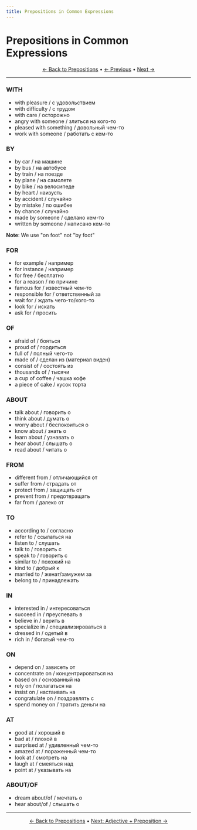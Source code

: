 ```yaml
---
title: Prepositions in Common Expressions
---
```


# Prepositions in Common Expressions



<div align="center" markdown="1">

[← Back to Prepositions](./README.md) • [← Previous](03-movement-direction.md) • [Next →](05-adjective-combinations.md)

</div>

---


### WITH
- with pleasure / с удовольствием
- with difficulty / с трудом
- with care / осторожно
- angry with someone / злиться на кого-то
- pleased with something / довольный чем-то
- work with someone / работать с кем-то

### BY
- by car / на машине
- by bus / на автобусе
- by train / на поезде
- by plane / на самолете
- by bike / на велосипеде
- by heart / наизусть
- by accident / случайно
- by mistake / по ошибке
- by chance / случайно
- made by someone / сделано кем-то
- written by someone / написано кем-то

**Note**: We use "on foot" not "by foot"

### FOR
- for example / например
- for instance / например
- for free / бесплатно
- for a reason / по причине
- famous for / известный чем-то
- responsible for / ответственный за
- wait for / ждать чего-то/кого-то
- look for / искать
- ask for / просить

### OF
- afraid of / бояться
- proud of / гордиться
- full of / полный чего-то
- made of / сделан из (материал виден)
- consist of / состоять из
- thousands of / тысячи
- a cup of coffee / чашка кофе
- a piece of cake / кусок торта

### ABOUT
- talk about / говорить о
- think about / думать о
- worry about / беспокоиться о
- know about / знать о
- learn about / узнавать о
- hear about / слышать о
- read about / читать о

### FROM
- different from / отличающийся от
- suffer from / страдать от
- protect from / защищать от
- prevent from / предотвращать
- far from / далеко от

### TO
- according to / согласно
- refer to / ссылаться на
- listen to / слушать
- talk to / говорить с
- speak to / говорить с
- similar to / похожий на
- kind to / добрый к
- married to / женат/замужем за
- belong to / принадлежать

### IN
- interested in / интересоваться
- succeed in / преуспевать в
- believe in / верить в
- specialize in / специализироваться в
- dressed in / одетый в
- rich in / богатый чем-то

### ON
- depend on / зависеть от
- concentrate on / концентрироваться на
- based on / основанный на
- rely on / полагаться на
- insist on / настаивать на
- congratulate on / поздравлять с
- spend money on / тратить деньги на

### AT
- good at / хороший в
- bad at / плохой в
- surprised at / удивленный чем-то
- amazed at / пораженный чем-то
- look at / смотреть на
- laugh at / смеяться над
- point at / указывать на

### ABOUT/OF
- dream about/of / мечтать о
- hear about/of / слышать о

---

<div align="center" markdown="1">

[← Back to Prepositions](./README.md) • [Next: Adjective + Preposition →](05-adjective-combinations.md)

</div>
